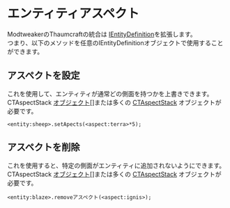 # エンティティアスペクト

ModtweakerのThaumcraftの統合は [IEntityDefinition](/Vanilla/Entities/IEntityDefinition/)を拡張します。  
つまり、以下のメソッドを任意のIEntityDefinitionオブジェクトで使用することができます。

## アスペクトを設定

これを使用して、エンティティが通常どの側面を持つかを上書きできます。  
CTAspectStack [オブジェクト](/Mods/Modtweaker/Thaumcraft/Aspects/CTAspect/)[]または多くの [CTAspectStack](/Mods/Modtweaker/Thaumcraft/Aspects/CTAspect/) オブジェクトが必要です。

```zenscript
<entity:sheep>.setApects(<aspect:terra>*5);
```

## アスペクトを削除

これを使用すると、特定の側面がエンティティに追加されないようにできます。  
CTAspectStack [オブジェクト](/Mods/Modtweaker/Thaumcraft/Aspects/CTAspect/)[]または多くの [CTAspectStack](/Mods/Modtweaker/Thaumcraft/Aspects/CTAspect/) オブジェクトが必要です。

```zenscript
<entity:blaze>.removeアスペクト(<aspect:ignis>);
```